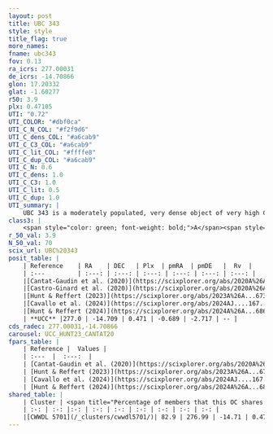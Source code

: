 ```yaml
---
layout: post
title: UBC 343
style: style
title_flag: true
more_names: 
fname: ubc343
fov: 0.13
ra_icrs: 277.00031
de_icrs: -14.70866
glon: 17.20332
glat: -1.60277
r50: 3.9
plx: 0.47105
UTI: "0.72"
UTI_COLOR: "#dbf0ca"
UTI_C_N_COL: "#f2f9d6"
UTI_C_dens_COL: "#a6cab9"
UTI_C_C3_COL: "#a6cab9"
UTI_C_lit_COL: "#ffffe8"
UTI_C_dup_COL: "#a6cab9"
UTI_C_N: 0.6
UTI_C_dens: 1.0
UTI_C_C3: 1.0
UTI_C_lit: 0.5
UTI_C_dup: 1.0
UTI_summary: |
    UBC 343 is a moderately populated, very dense object of very high C3 quality. It is moderately studied in the literature. This object shares a large percentage of members with a later reported entry.
class3: |
    <span style="color: green; font-weight: bold;">A</span><span style="color: green; font-weight: bold;">A</span>
r_50_val: 3.9
N_50_val: 70
scix_url: UBC%20343
posit_table: |
    | Reference    | RA    | DEC   | Plx  | pmRA  | pmDE   |  Rv  |
    | :---         | :---: | :---: | :---: | :---: | :---: | :---: |
    |[Cantat-Gaudin et al. (2020)](https://scixplorer.org/abs/2020A%26A...640A...1C) | 276.989 | -14.72 | 0.472 | -0.711 | -2.685 | -- |
    |[Castro-Ginard et al. (2020)](https://scixplorer.org/abs/2020A%26A...635A..45C) | 276.975 | -14.742 | 0.47 | -0.705 | -2.685 | -- |
    |[Hunt & Reffert (2023)](https://scixplorer.org/abs/2023A%26A...673A.114H) | 277.002 | -14.718 | 0.472 | -0.667 | -2.712 | -- |
    |[Cavallo et al. (2024)](https://scixplorer.org/abs/2024AJ....167...12C) | 276.944 | -14.749 | 0.473 | -- | -- | -- |
    |[Hunt & Reffert (2024)](https://scixplorer.org/abs/2024A%26A...686A..42H) | 277.002 | -14.718 | 0.472 | -0.667 | -2.712 | -- |
    | **UCC** |277.0 | -14.709 | 0.471 | -0.689 | -2.717 | -- | 
cds_radec: 277.00031,-14.70866
carousel: UCC_HUNT23_CANTAT20
fpars_table: |
    | Reference |  Values |
    | :---  |  :---:  |
    | [Cantat-Gaudin et al. (2020)](https://scixplorer.org/abs/2020A%26A...640A...1C) | `AVNN=1.68, DMNN=11.74, AgeNN=7.3` |
    | [Hunt & Reffert (2023)](https://scixplorer.org/abs/2023A%26A...673A.114H) | `AV50=1.985, diffAV50=2.259, MOD50=11.404, logAge50=7.527` |
    | [Cavallo et al. (2024)](https://scixplorer.org/abs/2024AJ....167...12C) | `AV50=2.18, dMod50=11.3, logAge50=7.84, [Fe/H]50=-0.06` |
    | [Hunt & Reffert (2024)](https://scixplorer.org/abs/2024A%26A...686A..42H) | `MassJ=1021.01` |
shared_table: |
    | Cluster | <span title="Percentage of members that this OC shares with the ones listed">%</span>   | RA   | DEC   | Plx   | pmRA  | pmDE  | Rv | UTI |
    | :-: | :-: |:-: | :-: | :-: | :-: | :-: | :-: | :-: |
    |[CWWDL 5701](/_clusters/cwwdl5701/)| 82.9 | 276.99 | -14.71 | 0.47 | -0.67 | -2.72 | -- |0.11 |
---
```

